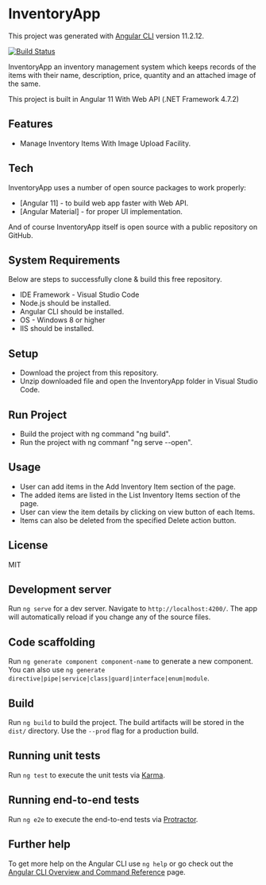 # InventoryApp

This project was generated with [Angular CLI](https://github.com/angular/angular-cli) version 11.2.12.

[![Build Status](https://travis-ci.org/joemccann/dillinger.svg?branch=master)](https://travis-ci.org/joemccann/dillinger)

InventoryApp an inventory management system which keeps records of the items with their name, description, price, quantity and an attached image of the same.

This project is built in Angular 11 With Web API (.NET Framework 4.7.2)

## Features

- Manage Inventory Items With Image Upload Facility.


## Tech

InventoryApp uses a number of open source packages to work properly:

- [Angular 11] - to build web app faster with Web API.
- [Angular Material] - for proper UI implementation.

And of course InventoryApp itself is open source with a public repository
on GitHub.

## System Requirements

Below are steps to successfully clone & build this free repository.

- IDE Framework - Visual Studio Code
- Node.js should be installed.
- Angular CLI should be installed.
- OS - Windows 8 or higher
- IIS should be installed.

## Setup

- Download the project from this repository.
- Unzip downloaded file and open the InventoryApp folder in Visual Studio Code.

## Run Project

- Build the project with ng command "ng build".
- Run the project with ng commanf "ng serve --open".

## Usage

- User can add items in the Add Inventory Item section of the page.
- The added items are listed in the List Inventory Items section of the page.
- User can view the item details by clicking on view button of each Items.
- Items can also be deleted from the specified Delete action button.

## License

MIT

## Development server

Run `ng serve` for a dev server. Navigate to `http://localhost:4200/`. The app will automatically reload if you change any of the source files.

## Code scaffolding

Run `ng generate component component-name` to generate a new component. You can also use `ng generate directive|pipe|service|class|guard|interface|enum|module`.

## Build

Run `ng build` to build the project. The build artifacts will be stored in the `dist/` directory. Use the `--prod` flag for a production build.

## Running unit tests

Run `ng test` to execute the unit tests via [Karma](https://karma-runner.github.io).

## Running end-to-end tests

Run `ng e2e` to execute the end-to-end tests via [Protractor](http://www.protractortest.org/).

## Further help

To get more help on the Angular CLI use `ng help` or go check out the [Angular CLI Overview and Command Reference](https://angular.io/cli) page.
